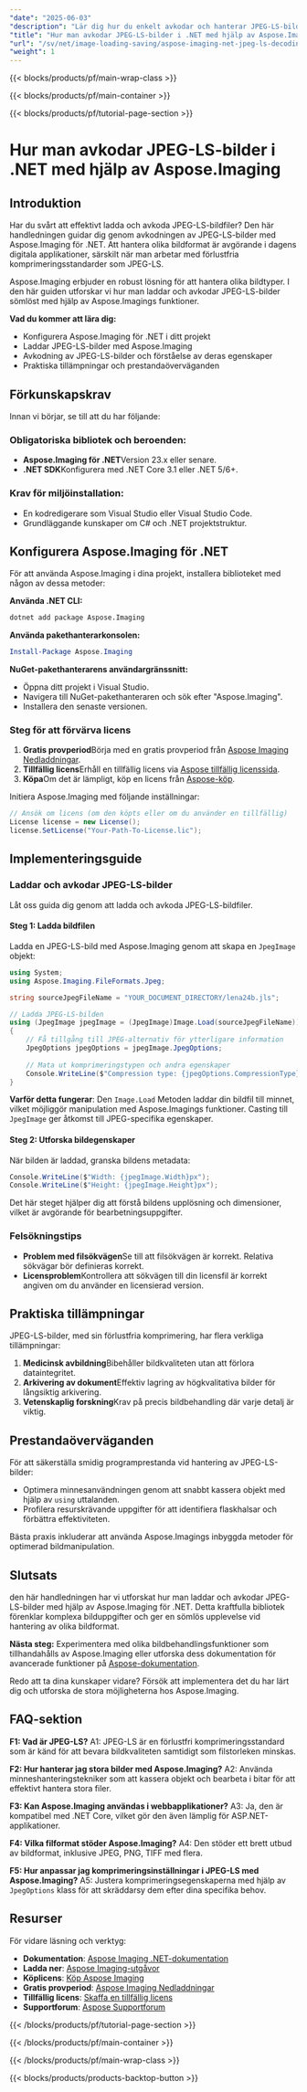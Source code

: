 ```yaml
---
"date": "2025-06-03"
"description": "Lär dig hur du enkelt avkodar och hanterar JPEG-LS-bilder med hjälp av det kraftfulla Aspose.Imaging-biblioteket för .NET. Följ den här guiden för sömlös bildbehandling."
"title": "Hur man avkodar JPEG-LS-bilder i .NET med hjälp av Aspose.Imaging-biblioteket"
"url": "/sv/net/image-loading-saving/aspose-imaging-net-jpeg-ls-decoding-guide/"
"weight": 1
---
```


{{< blocks/products/pf/main-wrap-class >}}

{{< blocks/products/pf/main-container >}}

{{< blocks/products/pf/tutorial-page-section >}}
# Hur man avkodar JPEG-LS-bilder i .NET med hjälp av Aspose.Imaging

## Introduktion

Har du svårt att effektivt ladda och avkoda JPEG-LS-bildfiler? Den här handledningen guidar dig genom avkodningen av JPEG-LS-bilder med Aspose.Imaging för .NET. Att hantera olika bildformat är avgörande i dagens digitala applikationer, särskilt när man arbetar med förlustfria komprimeringsstandarder som JPEG-LS.

Aspose.Imaging erbjuder en robust lösning för att hantera olika bildtyper. I den här guiden utforskar vi hur man laddar och avkodar JPEG-LS-bilder sömlöst med hjälp av Aspose.Imagings funktioner.

**Vad du kommer att lära dig:**
- Konfigurera Aspose.Imaging för .NET i ditt projekt
- Laddar JPEG-LS-bilder med Aspose.Imaging
- Avkodning av JPEG-LS-bilder och förståelse av deras egenskaper
- Praktiska tillämpningar och prestandaöverväganden

## Förkunskapskrav

Innan vi börjar, se till att du har följande:

### Obligatoriska bibliotek och beroenden:
- **Aspose.Imaging för .NET**Version 23.x eller senare.
- **.NET SDK**Konfigurera med .NET Core 3.1 eller .NET 5/6+.

### Krav för miljöinstallation:
- En kodredigerare som Visual Studio eller Visual Studio Code.
- Grundläggande kunskaper om C# och .NET projektstruktur.

## Konfigurera Aspose.Imaging för .NET

För att använda Aspose.Imaging i dina projekt, installera biblioteket med någon av dessa metoder:

**Använda .NET CLI:**
```bash
dotnet add package Aspose.Imaging
```

**Använda pakethanterarkonsolen:**
```powershell
Install-Package Aspose.Imaging
```

**NuGet-pakethanterarens användargränssnitt:**
- Öppna ditt projekt i Visual Studio.
- Navigera till NuGet-pakethanteraren och sök efter "Aspose.Imaging".
- Installera den senaste versionen.

### Steg för att förvärva licens
1. **Gratis provperiod**Börja med en gratis provperiod från [Aspose Imaging Nedladdningar](https://releases.aspose.com/imaging/net/).
2. **Tillfällig licens**Erhåll en tillfällig licens via [Aspose tillfällig licenssida](https://purchase.aspose.com/temporary-license/).
3. **Köpa**Om det är lämpligt, köp en licens från [Aspose-köp](https://purchase.aspose.com/buy).

Initiera Aspose.Imaging med följande inställningar:
```csharp
// Ansök om licens (om den köpts eller om du använder en tillfällig)
License license = new License();
license.SetLicense("Your-Path-To-License.lic");
```

## Implementeringsguide

### Laddar och avkodar JPEG-LS-bilder

Låt oss guida dig genom att ladda och avkoda JPEG-LS-bildfiler.

#### Steg 1: Ladda bildfilen
Ladda en JPEG-LS-bild med Aspose.Imaging genom att skapa en `JpegImage` objekt:
```csharp
using System;
using Aspose.Imaging.FileFormats.Jpeg;

string sourceJpegFileName = "YOUR_DOCUMENT_DIRECTORY/lena24b.jls";

// Ladda JPEG-LS-bilden
using (JpegImage jpegImage = (JpegImage)Image.Load(sourceJpegFileName))
{
    // Få tillgång till JPEG-alternativ för ytterligare information
    JpegOptions jpegOptions = jpegImage.JpegOptions;
    
    // Mata ut komprimeringstypen och andra egenskaper
    Console.WriteLine($"Compression type: {jpegOptions.CompressionType}");
}
```
**Varför detta fungerar**: Den `Image.Load` Metoden laddar din bildfil till minnet, vilket möjliggör manipulation med Aspose.Imagings funktioner. Casting till `JpegImage` ger åtkomst till JPEG-specifika egenskaper.

#### Steg 2: Utforska bildegenskaper
När bilden är laddad, granska bildens metadata:
```csharp
Console.WriteLine($"Width: {jpegImage.Width}px");
Console.WriteLine($"Height: {jpegImage.Height}px");
```
Det här steget hjälper dig att förstå bildens upplösning och dimensioner, vilket är avgörande för bearbetningsuppgifter.

### Felsökningstips
- **Problem med filsökvägen**Se till att filsökvägen är korrekt. Relativa sökvägar bör definieras korrekt.
- **Licensproblem**Kontrollera att sökvägen till din licensfil är korrekt angiven om du använder en licensierad version.

## Praktiska tillämpningar

JPEG-LS-bilder, med sin förlustfria komprimering, har flera verkliga tillämpningar:
1. **Medicinsk avbildning**Bibehåller bildkvaliteten utan att förlora dataintegritet.
2. **Arkivering av dokument**Effektiv lagring av högkvalitativa bilder för långsiktig arkivering.
3. **Vetenskaplig forskning**Krav på precis bildbehandling där varje detalj är viktig.

## Prestandaöverväganden
För att säkerställa smidig programprestanda vid hantering av JPEG-LS-bilder:
- Optimera minnesanvändningen genom att snabbt kassera objekt med hjälp av `using` uttalanden.
- Profilera resurskrävande uppgifter för att identifiera flaskhalsar och förbättra effektiviteten.

Bästa praxis inkluderar att använda Aspose.Imagings inbyggda metoder för optimerad bildmanipulation.

## Slutsats

den här handledningen har vi utforskat hur man laddar och avkodar JPEG-LS-bilder med hjälp av Aspose.Imaging för .NET. Detta kraftfulla bibliotek förenklar komplexa bilduppgifter och ger en sömlös upplevelse vid hantering av olika bildformat.

**Nästa steg:**
Experimentera med olika bildbehandlingsfunktioner som tillhandahålls av Aspose.Imaging eller utforska dess dokumentation för avancerade funktioner på [Aspose-dokumentation](https://reference.aspose.com/imaging/net/).

Redo att ta dina kunskaper vidare? Försök att implementera det du har lärt dig och utforska de stora möjligheterna hos Aspose.Imaging.

## FAQ-sektion

**F1: Vad är JPEG-LS?**
A1: JPEG-LS är en förlustfri komprimeringsstandard som är känd för att bevara bildkvaliteten samtidigt som filstorleken minskas.

**F2: Hur hanterar jag stora bilder med Aspose.Imaging?**
A2: Använda minneshanteringstekniker som att kassera objekt och bearbeta i bitar för att effektivt hantera stora filer.

**F3: Kan Aspose.Imaging användas i webbapplikationer?**
A3: Ja, den är kompatibel med .NET Core, vilket gör den även lämplig för ASP.NET-applikationer.

**F4: Vilka filformat stöder Aspose.Imaging?**
A4: Den stöder ett brett utbud av bildformat, inklusive JPEG, PNG, TIFF med flera.

**F5: Hur anpassar jag komprimeringsinställningar i JPEG-LS med Aspose.Imaging?**
A5: Justera komprimeringsegenskaperna med hjälp av `JpegOptions` klass för att skräddarsy dem efter dina specifika behov.

## Resurser
För vidare läsning och verktyg:
- **Dokumentation**: [Aspose Imaging .NET-dokumentation](https://reference.aspose.com/imaging/net/)
- **Ladda ner**: [Aspose Imaging-utgåvor](https://releases.aspose.com/imaging/net/)
- **Köplicens**: [Köp Aspose Imaging](https://purchase.aspose.com/buy)
- **Gratis provperiod**: [Aspose Imaging Nedladdningar](https://releases.aspose.com/imaging/net/)
- **Tillfällig licens**: [Skaffa en tillfällig licens](https://purchase.aspose.com/temporary-license/)
- **Supportforum**: [Aspose Supportforum](https://forum.aspose.com/c/imaging/10)

{{< /blocks/products/pf/tutorial-page-section >}}

{{< /blocks/products/pf/main-container >}}

{{< /blocks/products/pf/main-wrap-class >}}

{{< blocks/products/products-backtop-button >}}